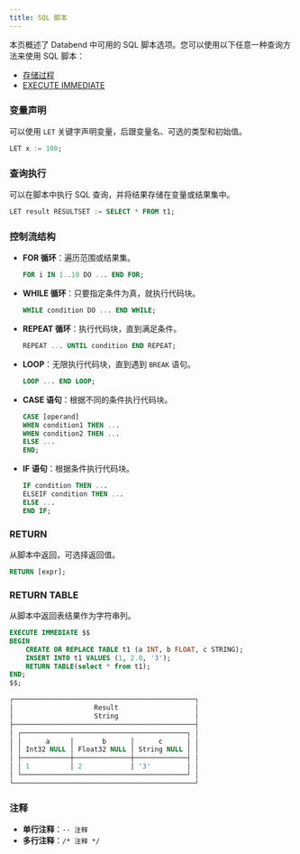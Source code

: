 ```yaml
---
title: SQL 脚本
---
```


本页概述了 Databend 中可用的 SQL 脚本选项。您可以使用以下任意一种查询方法来使用 SQL 脚本：

- [存储过程](/guides/query/stored-procedure)
- [EXECUTE IMMEDIATE](/sql/sql-commands/administration-cmds/execute-immediate)

### 变量声明

可以使用 `LET` 关键字声明变量，后跟变量名、可选的类型和初始值。

```sql title='示例：'
LET x := 100;
```

### 查询执行

可以在脚本中执行 SQL 查询，并将结果存储在变量或结果集中。

```sql title='示例：'
LET result RESULTSET := SELECT * FROM t1;
```

### 控制流结构

- **FOR 循环**：遍历范围或结果集。

    ```sql title='示例：'
    FOR i IN 1..10 DO ... END FOR;
    ```

- **WHILE 循环**：只要指定条件为真，就执行代码块。

    ```sql title='示例：'
    WHILE condition DO ... END WHILE;
    ```

- **REPEAT 循环**：执行代码块，直到满足条件。

    ```sql title='示例：'
    REPEAT ... UNTIL condition END REPEAT;
    ```

- **LOOP**：无限执行代码块，直到遇到 `BREAK` 语句。

    ```sql title='示例：'
    LOOP ... END LOOP;
    ```

- **CASE 语句**：根据不同的条件执行代码块。

    ```sql title='示例：'
    CASE [operand]
    WHEN condition1 THEN ...
    WHEN condition2 THEN ...
    ELSE ...
    END;
    ```

- **IF 语句**：根据条件执行代码块。

    ```sql title='示例：'
    IF condition THEN ...
    ELSEIF condition THEN ...
    ELSE ...
    END IF;
    ```

### RETURN

从脚本中返回，可选择返回值。

```sql title='示例：'
RETURN [expr];
```

### RETURN TABLE

从脚本中返回表结果作为字符串列。

```sql title='示例：'
EXECUTE IMMEDIATE $$
BEGIN
    CREATE OR REPLACE TABLE t1 (a INT, b FLOAT, c STRING);
    INSERT INTO t1 VALUES (1, 2.0, '3');
    RETURN TABLE(select * from t1);
END;
$$;

┌─────────────────────────────────────────────┐
│                    Result                   │
│                    String                   │
├─────────────────────────────────────────────┤
│ ┌─────────────────────────────────────────┐ │
│ │      a     │       b      │      c      │ │
│ │ Int32 NULL │ Float32 NULL │ String NULL │ │
│ ├────────────┼──────────────┼─────────────┤ │
│ │ 1          │ 2            │ '3'         │ │
│ └─────────────────────────────────────────┘ │
└─────────────────────────────────────────────┘
```

### 注释

- **单行注释**：`-- 注释`
- **多行注释**：`/* 注释 */`